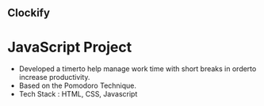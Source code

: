 ## Clockify
# JavaScript Project 

- Developed a timerto help manage work time with short breaks in orderto increase
productivity.
- Based on the Pomodoro Technique.
- Tech Stack : HTML, CSS, Javascript
